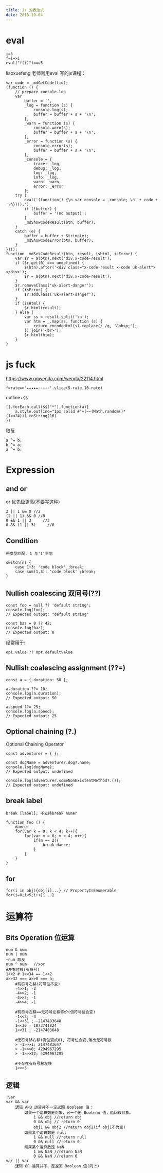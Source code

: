 ```yaml
---
title: Js 的表达式
date: 2018-10-04
---
```

# eval

    i=5
    f=i=>i
    eval("f(i)")===5

liaoxuefeng 老师利用eval 写的js课程：

	var code = _mdGetCode(tid);
	(function () {
		// prepare console.log
		var
			buffer = '',
			_log = function (s) {
				console.log(s);
				buffer = buffer + s + '\n';
			},
			_warn = function (s) {
				console.warn(s);
				buffer = buffer + s + '\n';
			},
			_error = function (s) {
				console.error(s);
				buffer = buffer + s + '\n';
			},
			_console = {
				trace: _log,
				debug: _log,
				log: _log,
				info: _log,
				warn: _warn,
				error: _error
			};
		try {
			eval('(function() {\n var console = _console; \n' + code + '\n})();');
			if (!buffer) {
				buffer = '(no output)';
			}
			_mdShowCodeResult(btn, buffer);
		}
		catch (e) {
			buffer = buffer + String(e);
			_mdShowCodeError(btn, buffer);
		}
	})();
    function _mdSetCodeResult(btn, result, isHtml, isError) {
        var $r = $(btn).next('div.x-code-result');
        if ($r.get(0) === undefined) {
            $(btn).after('<div class="x-code-result x-code uk-alert"></div>');
            $r = $(btn).next('div.x-code-result');
        }
        $r.removeClass('uk-alert-danger');
        if (isError) {
            $r.addClass('uk-alert-danger');
        }
        if (isHtml) {
            $r.html(result);
        } else {
            var ss = result.split('\n');
            var htm = _.map(ss, function (s) {
                return encodeHtml(s).replace(/ /g, '&nbsp;');
            }).join('<br>');
            $r.html(htm);
        }
    }



# js fuck
https://www.qqwenda.com/wenda/22114.html

    f=rate=>'★★★★★☆☆☆☆☆'.slice(5-rate,10-rate)

outline+`$$`

    [].forEach.call($$("*"),function(a){
        a.style.outline="1px solid #"+(~~(Math.random()*(1<<24))).toString(16)
    })

取反

    a ^= b;
    b ^= a;
    a ^= b;

# Expression

## and or
or 优先级更高(不要写这种)

    2 || 1 && 0 //2
    (2 || 1) && 0 //0
    0 && 1 || 3     //3
    0 && (1 || 3)     //0

## Condition 

	带类型匹配, 1 与'1'不同
    
	switch(n) { 
        case 1+3: 'code block' ;break;
        case sum(1,3): 'code block' ;break;
    }

## Nullish coalescing 双问号(??)
    const foo = null ?? 'default string';
    console.log(foo);
    // Expected output: "default string"

    const baz = 0 ?? 42;
    console.log(baz);
    // Expected output: 0

经常用于:

    opt.value ?? opt.defaultValue

## Nullish coalescing assignment (??=)
    const a = { duration: 50 };

    a.duration ??= 10;
    console.log(a.duration);
    // Expected output: 50

    a.speed ??= 25;
    console.log(a.speed);
    // Expected output: 25

## Optional chaining (?.)
Optional Chaining Operator

    const adventurer = { };

    const dogName = adventurer.dog?.name;
    console.log(dogName);
    // Expected output: undefined

    console.log(adventurer.someNonExistentMethod?.());
    // Expected output: undefined

## break label

	break [label]; 不支持break numer

	function foo () {
		dance:
		for(var k = 0; k < 4; k++){
			for(var m = 0; m < 4; m++){
				if(m == 2){
					break dance;
				}
			}
		}
	}

## for

	for(i in obj){obj[i]...} // PropertyIsEnumerable
	for(i=0;i<5;i++){...}


# 运算符

## Bits Operation 位运算

	num & num
	num | num
	~num 取反
	num ^ num	//xor
	#左右位移(有符号)
	1<<2 # 1<<34 == 1<<2
	a>>32 === a>>0 === a;
		#有符号右移(符号位不变)
		-4>>1; -2
		-4>>2; -1
		-4>>3; -1
		-4>>4; -1

		#有符号左移==无符号左移等价(但符号位会变)
		-1<<2; -4
		-1<<31 ; -2147483648
		1<<30 ; 1073741824
		1<<31 ; -2147483648

		#无符号移右移(高位变成0), 符号位会变,输出无符号数
		> -1>>>1; 2147483647
		> -1>>>0; 4294967295
		> -1>>>32; 4294967295

		#不存在有符号移左移
		1<<<3

## 逻辑

	!var
	var && var
		逻辑 AND 运算并不一定返回 Boolean 值：
			如果一个运算数是对象，另一个是 Boolean 值，返回该对象。
				1 && obj //return obj
				0 && obj // return 0
				obj1 && obj2 //return obj2(if obj1不为空)
			如果某个运算数是 null
				1 && null //return null
				0 && null //return 0
			如果某个运算数是 NaN
				1 && NaN //return NaN
				0 && NaN //return 0
	var || var
		逻辑 OR 运算并不一定返回 Boolean 值(同上)